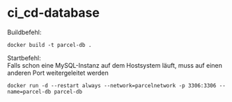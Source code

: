 # ci_cd-database

Buildbefehl:
```(bash)
docker build -t parcel-db .
```

Startbefehl:  
Falls schon eine MySQL-Instanz auf dem Hostsystem läuft, muss auf einen anderen Port weitergeleitet werden

```(bash)
docker run -d --restart always --network=parcelnetwork -p 3306:3306 --name=parcel-db parcel-db
```
